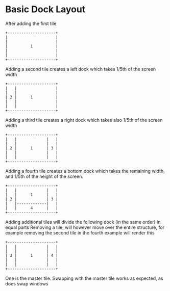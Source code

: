 # Basic Dock Layout #

 After adding the first tile

 ```
 +---------------------+
 |                     |
 |                     |
 |          1          |
 |                     |
 |                     |
 +---------------------+
 ```

 Adding a second tile creates a left dock which takes 1/5th of the screen width

 ```
 +---------------------+
 |   |                 |
 |   |                 |
 | 2 |      1          |
 |   |                 |
 |   |                 |
 +---------------------+
 ```

 Adding a third tile creates a right dock which takes also 1/5th of the screen width

 ```
 +---------------------+
 |   |             |   |
 |   |             |   |
 | 2 |      1      | 3 |
 |   |             |   |
 |   |             |   |
 +---------------------+
 ```

 Adding a fourth tile creates a bottom dock which takes the remaining width, and 1/5th of the
 height of the screen.

 ```
 +---------------------+
 |   |             |   |
 |   |      1      |   |
 | 2 |             | 3 |
 |   |-------------|   |
 |   |      4      |   |
 +---------------------+
 ```

 Adding additional tiles will divide the following dock (in the same order) in equal parts
 Removing a tile, will however move over the entire structure, for example removing the second
 tile in the fourth example will render this

 ```
 +---------------------+
 |   |             |   |
 |   |             |   |
 | 3 |      1      | 4 |
 |   |             |   |
 |   |             |   |
 +---------------------+
 ```

 One is the master tile. Swapping with the master tile works as expected, as does swap windows
